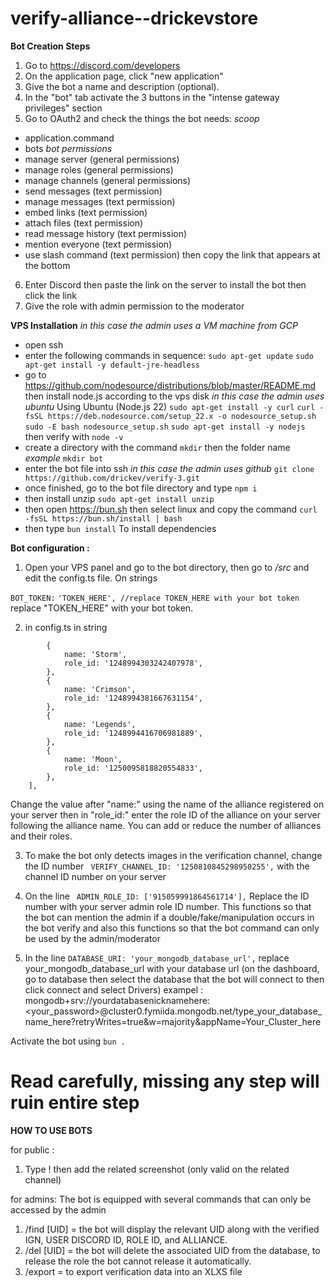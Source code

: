 # verify-alliance--drickevstore

**Bot Creation Steps**
1. Go to https://discord.com/developers
2. On the application page, click "new application" 
3. Give the bot a name and description (optional).
4. In the "bot" tab activate the 3 buttons in the "intense gateway privileges" section
5. Go to OAuth2 and check the things the bot needs:
*scoop*
- application.command
- bots
*bot permissions*
- manage server (general permissions)
- manage roles (general permissions)
- manage channels (general permissions)
- send messages (text permission)
- manage messages (text permission)
- embed links (text permission)
- attach files (text permission)
- read message history (text permission)
- mention everyone (text permission)
- use slash command (text permission)
then copy the link that appears at the bottom
6. Enter Discord then paste the link on the server to install the bot then click the link
7. Give the role with admin permission to the moderator

**VPS Installation**
*in this case the admin uses a VM machine from GCP*
- open ssh
- enter the following commands in sequence:
```sudo apt-get update```
```sudo apt-get install -y default-jre-headless```
- go to https://github.com/nodesource/distributions/blob/master/README.md then install node.js according to the vps disk *in this case the admin uses ubuntu*
Using Ubuntu (Node.js 22)
```sudo apt-get install -y curl```
```curl -fsSL https://deb.nodesource.com/setup_22.x -o nodesource_setup.sh```
```sudo -E bash nodesource_setup.sh```
```sudo apt-get install -y nodejs```
then verify with ```node -v```
- create a directory with the command ```mkdir``` then the folder name *example* ```mkdir bot```
- enter the bot file into ssh *in this case the admin uses github*
```git clone https://github.com/drickev/verify-3.git```
- once finished, go to the bot file directory and type ```npm i```
- then install unzip ```sudo apt-get install unzip```
- then open https://bun.sh then select linux and copy the command ```curl -fsSL https://bun.sh/install | bash``` 
- then type ```bun install``` To install dependencies

**Bot configuration :**
1. Open your VPS panel and go to the bot directory, then go to */src* and edit the config.ts file. On strings 

` BOT_TOKEN: `
` 'TOKEN_HERE', //replace TOKEN_HERE with your bot token `
replace "TOKEN_HERE" with your bot token.

2. in config.ts in string 
```ALLIANCE_LIST: [
        {
            name: 'Storm',
            role_id: '1248994303242407978',
        },
        {
            name: 'Crimson',
            role_id: '1248994381667631154',
        },
        {
            name: 'Legends',
            role_id: '1248994416706981889',
        },
        {
            name: 'Moon',
            role_id: '1250095818820554833',
        },
    ],
```
Change the value after "name:" using the name of the alliance registered on your server then in "role_id:" enter the role ID of the alliance on your server following the alliance name. You can add or reduce the number of alliances and their roles.

3. To make the bot only detects images in the verification channel, change the ID number 
``` VERIFY_CHANNEL_ID: '1250810845298950255',``` 
with the channel ID number on your server

4. On the line ``` ADMIN_ROLE_ID: ['915059991864561714'],``` 
Replace the ID number with your server admin role ID number. This functions so that the bot can mention the admin if a double/fake/manipulation occurs in the bot verify and also this functions so that the bot command can only be used by the admin/moderator

5. In the line ```DATABASE_URI: 'your_mongodb_database_url',``` replace your_mongodb_database_url with your database url (on the dashboard, go to database then select the database that the bot will connect to then click connect and select Drivers) exampel : mongodb+srv://yourdatabasenicknamehere:<your_password>@cluster0.fymiida.mongodb.net/type_your_database_name_here?retryWrites=true&w=majority&appName=Your_Cluster_here



Activate the bot using ```bun .```

# Read carefully, missing any step will ruin entire step

**HOW TO USE BOTS**

for public : 
1. Type !<UID> then add the related screenshot (only valid on the related channel)

for admins: 
The bot is equipped with several commands that can only be accessed by the admin
1. /find [UID] = the bot will display the relevant UID along with the verified IGN, USER DISCORD ID, ROLE ID, and ALLIANCE.
2. /del [UID] = the bot will delete the associated UID from the database, to release the role the bot cannot release it automatically.
3. /export = to export verification data into an XLXS file
